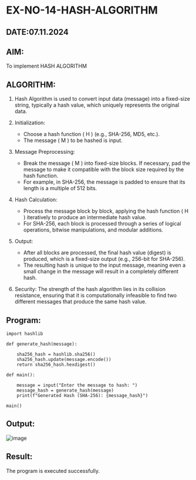 # EX-NO-14-HASH-ALGORITHM
## DATE:07.11.2024
## AIM:
To implement HASH ALGORITHM

## ALGORITHM:

1. Hash Algorithm is used to convert input data (message) into a fixed-size string, typically a hash value, which uniquely represents the original data.

2. Initialization:
   - Choose a hash function \( H \) (e.g., SHA-256, MD5, etc.).
   - The message \( M \) to be hashed is input.

3. Message Preprocessing:
   - Break the message \( M \) into fixed-size blocks. If necessary, pad the message to make it compatible with the block size required by the hash function.
   - For example, in SHA-256, the message is padded to ensure that its length is a multiple of 512 bits.

4. Hash Calculation:
   - Process the message block by block, applying the hash function \( H \) iteratively to produce an intermediate hash value.
   - For SHA-256, each block is processed through a series of logical operations, bitwise manipulations, and modular additions.

5. Output:
   - After all blocks are processed, the final hash value (digest) is produced, which is a fixed-size output (e.g., 256-bit for SHA-256).
   - The resulting hash is unique to the input message, meaning even a small change in the message will result in a completely different hash.

6. Security: The strength of the hash algorithm lies in its collision resistance, ensuring that it is computationally infeasible to find two different messages that produce the same hash value.


## Program:
```
import hashlib

def generate_hash(message):

    sha256_hash = hashlib.sha256()
    sha256_hash.update(message.encode())
    return sha256_hash.hexdigest()

def main():

    message = input("Enter the message to hash: ")
    message_hash = generate_hash(message)
    print(f"Generated Hash (SHA-256): {message_hash}")

main()
```
## Output:
![image](https://github.com/user-attachments/assets/0a1ae66e-d22f-4948-976c-cae9b9d72bbd)

## Result:
The program is executed successfully.

